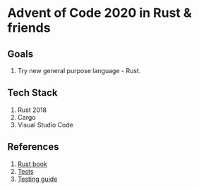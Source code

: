 Advent of Code 2020 in Rust & friends
=====================================

## Goals
1. Try new general purpose language - Rust.

## Tech Stack
1. Rust 2018
2. Cargo
3. Visual Studio Code

## References
1. [Rust book](https://doc.rust-lang.org/book/title-page.html)
2. [Tests](https://doc.rust-lang.org/cargo/guide/tests.html)
3. [Testing guide](https://doc.rust-lang.org/book/ch11-00-testing.html)
